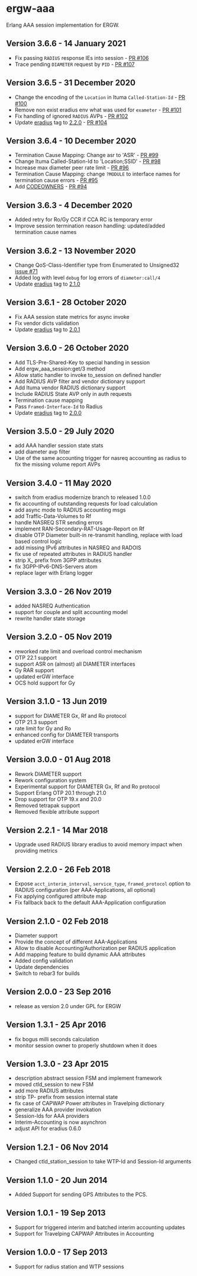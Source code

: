 ergw-aaa
========

Erlang AAA session implementation for ERGW.

Version 3.6.6 - 14 January 2021
----------------------------

* Fix passing `RADIUS` response IEs into session - [PR #106](https://github.com/travelping/ergw_aaa/pull/106)
* Trace pending `DIAMETER` request by `PID` - [PR #107](https://github.com/travelping/ergw_aaa/pull/107)

Version 3.6.5 - 31 December 2020
----------------------------

* Change the encoding of the `Location` in Ituma `Called-Station-Id` - [PR #100](https://github.com/travelping/ergw_aaa/pull/100)
* Remove non exist eradius env what was used for `exameter` - [PR #101](https://github.com/travelping/ergw_aaa/pull/101)
* Fix handling of ignored `RADIUS` AVPs - [PR #102](https://github.com/travelping/ergw_aaa/pull/102)
* Update [eradius](https://github.com/travelping/eradius) tag to [2.2.0](https://github.com/travelping/eradius/releases/tag/2.2.0) - [PR #104](https://github.com/travelping/ergw_aaa/pull/104)

Version 3.6.4 - 10 December 2020
----------------------------

* Termination Cause Mapping: Change asr to 'ASR' - [PR #99](https://github.com/travelping/ergw_aaa/pull/99)
* Change Ituma Called-Station-Id to 'Location;SSID' - [PR #98](https://github.com/travelping/ergw_aaa/pull/98)
* Increase max diameter peer rate limit - [PR #96](https://github.com/travelping/ergw_aaa/pull/96)
* Termination Cause Mapping: change `?MODULE` to interface names for termination cause errors - [PR #95](https://github.com/travelping/ergw_aaa/pull/95)
* Add [CODEOWNERS](https://docs.github.com/en/free-pro-team@latest/github/creating-cloning-and-archiving-repositories/about-code-owners) - [PR #94](https://github.com/travelping/ergw_aaa/pull/94)

Version 3.6.3 - 4 December 2020
----------------------------

* Added retry for Ro/Gy CCR if CCA RC is temporary error
* Improve session termination reason handling: updated/added termination cause names

Version 3.6.2 - 13 November 2020
----------------------------

* Change QoS-Class-Identifier type from Enumerated to Unsigned32 [issue #71](https://github.com/travelping/ergw_aaa/issues/71)
* Added log with level `debug` for log errors of `diameter:call/4`
* Update [eradius](https://github.com/travelping/eradius) tag to [2.1.0](https://github.com/travelping/eradius/releases/tag/2.1.0)

Version 3.6.1 - 28 October 2020
----------------------------

* Fix AAA session state metrics for async invoke
* Fix vendor dicts validation
* Update [eradius](https://github.com/travelping/eradius) tag to [2.0.1](https://github.com/travelping/eradius/releases/tag/2.0.1)

Version 3.6.0 - 26 October 2020
----------------------------

* Add TLS-Pre-Shared-Key to special handing in session
* Add ergw_aaa_session:get/3 method
* Allow static handler to invoke to_session on defined handler
* Add RADIUS AVP filter and vendor dictionary support
* Add Ituma vendor RADIUS dictionary support
* Include RADIUS State AVP only in auth requests
* Termination cause mapping
* Pass `Framed-Interface-Id` to Radius
* Update [eradius](https://github.com/travelping/eradius) tag to [2.0.0](https://github.com/travelping/eradius/releases/tag/2.0.0)

Version 3.5.0 - 29 July 2020
----------------------------

* add AAA handler session state stats
* add diameter avp filter
* Use of the same accounting trigger for nasreq accounting as
  radius to fix the missing volume report AVPs

Version 3.4.0 - 11 May 2020
---------------------------

* switch from eradius modernize branch to released 1.0.0
* fix accounting of outstanding requests for load calculation
* add async mode to RADIUS accounting msgs
* add Traffic-Data-Volumes to Rf
* handle NASREQ STR sending errors
* implement RAN-Secondary-RAT-Usage-Report on Rf
* disable OTP Diameter built-in re-transmit handling, replace with
  load based control logic
* add missing IPv6 attributes in NASREQ and RADOIS
* fix use of repeated attributes in RADIUS handler
* strip X_ prefix from 3GPP attributes
* fix 3GPP-IPv6-DNS-Servers atom
* replace lager with Erlang logger

Version 3.3.0 - 26 Nov 2019
---------------------------

* added NASREQ Authentication
* support for couple and split accounting model
* rewrite handler state storage

Version 3.2.0 - 05 Nov 2019
---------------------------

* reworked rate limit and overload control mechanism
* OTP 22.1  support
* support ASR on (almost) all DIAMETER interfaces
* Gy RAR support
* updated erGW interface
* OCS hold support for Gy

Version 3.1.0 - 13 Jun 2019
---------------------------

* support for DIAMETER Gx, Rf and Ro protocol
* OTP 21.3 support
* rate limit for Gy and Ro
* enhanced config for DIAMETER transports
* updated erGW interface

Version 3.0.0 - 01 Aug 2018
---------------------------

* Rework DIAMETER support
* Rework configuration system
* Experimental support for DIAMETER Gx, Rf and Ro protocol
* Support Erlang OTP 20.1 through 21.0
* Drop support for OTP 19.x and 20.0
* Removed tetrapak support
* Removed flexible attribute support

Version 2.2.1 - 14 Mar 2018
---------------------------

* Upgrade used RADIUS library eradius to avoid memory impact when providing
  metrics

Version 2.2.0 - 26 Feb 2018
---------------------------

* Expose `acct_interim_interval`, `service_type`, `framed_protocol` option to
  RADIUS configuration (per AAA-Applications, all optional)
* Fix applying configured attribute map
* Fix fallback back to the default AAA-Application configuration

Version 2.1.0 - 02 Feb 2018
---------------------------

* Diameter support
* Provide the concept of different AAA-Applications
* Allow to disable Accounting/Authorization per RADIUS application
* Add mapping feature to build dynamic AAA attributes
* Added config validation
* Update dependencies
* Switch to rebar3 for builds

Version 2.0.0 - 23 Sep 2016
---------------------------

* release as version 2.0 under GPL for ERGW

Version 1.3.1 - 25 Apr 2016
---------------------------

* fix bogus milli seconds calculation
* monitor session owner to properly shutdown when it does

Version 1.3.0 - 23 Apr 2015
---------------------------

* description abstract session FSM and implement framework
* moved ctld_session to new FSM
* add more RADIUS attributes
* strip TP- prefix from session internal state
* fix case of CAPWAP Power attributes in Travelping dictionary
* generalize AAA provider invokation
* Session-Ids for AAA providers
* Interim-Accounting is now asynchron
* adjust API for eradius 0.6.0

Version 1.2.1 - 06 Nov 2014
---------------------------

* Changed ctld_station_session to take WTP-Id and Session-Id arguments

Version 1.1.0 - 20 Jun 2014
---------------------------

* Added Support for sending GPS Attributes to the PCS.

Version 1.0.1 - 19 Sep 2013
---------------------------

* Support for triggered interim and batched interim accounting updates
* Support for Travelping CAPWAP Attributes in Accounting

Version 1.0.0 - 17 Sep 2013
---------------------------

* Support for radius station and WTP sessions
